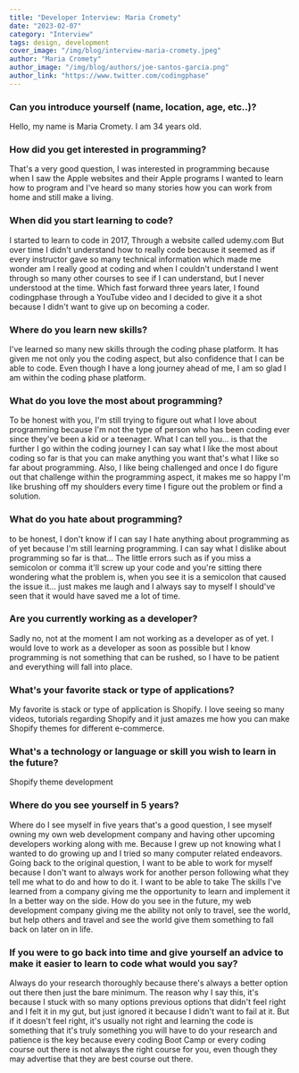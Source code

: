 ```yaml
---
title: "Developer Interview: Maria Cromety"
date: "2023-02-07"
category: "Interview"
tags: design, development
cover_image: "/img/blog/interview-maria-cromety.jpeg"
author: "Maria Cromety"
author_image: "/img/blog/authors/joe-santos-garcia.png"
author_link: "https://www.twitter.com/codingphase"
---
```


### Can you introduce yourself (name, location, age, etc..)?

Hello, my name is Maria Cromety. I am 34 years old.

### How did you get interested in programming?

That's a very good question, I was interested in programming because when I saw the Apple websites and their Apple programs I wanted to learn how to program and I've heard so many stories how you can work from home and still make a living.

### When did you start learning to code?

I started to learn to code in 2017, Through a website called
udemy.com But over time I didn't understand how to really code because it seemed as if every instructor gave so many technical information which made me wonder am I really good at coding and when I couldn't understand I went through so many other courses to see if I can understand, but I never understood at the time. Which fast forward three years later, I found codingphase through a YouTube video and I decided to give it a shot because I didn't want to give up on becoming a coder.

### Where do you learn new skills?

I've learned so many new skills through the coding phase platform. It has given me not only you the coding aspect, but also confidence that I can be able to code. Even though I have a long journey ahead of me, I am so glad I am within the coding phase platform.

### What do you love the most about programming?

To be honest with you, I'm still trying to figure out what I love about programming because I'm not the type of person who has been coding ever since they've been a kid or a teenager. What I can tell you... is that the further I go within the coding journey I can say what I like the most about coding so far is that you can make anything you want that's what I like so far about programming. Also, I like being challenged and once I do figure out that challenge within the programming aspect, it makes me so happy I'm like brushing off my shoulders every time I figure out the problem or find a solution.

### What do you hate about programming?

to be honest, I don't know if I can say I hate anything about programming as of yet because I'm still learning programming. I can say what I dislike about programming so far is that... The little errors such as if you miss a semicolon or comma it'll screw up your code and you're sitting there wondering what the problem is, when you see it is a semicolon that caused the issue it... just makes me laugh and I always say to myself I should've seen that it would have saved me a lot of time.

### Are you currently working as a developer?

Sadly no, not at the moment I am not working as a developer as of yet. I would love to work as a developer as soon as possible but I know programming is not something that can be rushed, so I have to be patient and everything will fall into place.

### What's your favorite stack or type of applications?

My favorite is stack or type of application is Shopify. I love seeing so many videos, tutorials regarding Shopify and it just amazes me how you can make Shopify themes for different e-commerce.

### What's a technology or language or skill you wish to learn in the future?

Shopify theme development

### Where do you see yourself in 5 years?

Where do I see myself in five years that's a good question, I see myself owning my own web development company and having other upcoming developers working along with me. Because I grew up not knowing what I wanted to do growing up and I tried so many computer related endeavors. Going back to the original question, I want to be able to work for myself because I don't want to always work for another person following what they tell me what to do and how to do it. I want to be able to take The skills I've learned from a company giving me the opportunity to learn and implement it In a better way on the side. How do you see in the future, my web development company giving me the ability not only to travel, see the world, but help others and travel and see the world give them something to fall back on later on in life.

### If you were to go back into time and give yourself an advice to make it easier to learn to code what would you say?

Always do your research thoroughly because there's always a better option out there then just the bare minimum. The reason why I say this, it's because I stuck with so many options previous options that didn't feel right and I felt it in my gut, but just ignored it because I didn't want to fail at it. But if it doesn't feel right, it's usually not right and learning the code is something that it's truly something you will have to do your research and patience is the key because every coding Boot Camp or every coding course out there is not always the right course for you, even though they may advertise that they are best course out there.
